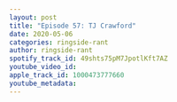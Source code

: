 ```yaml
---
layout: post
title: "Episode 57: TJ Crawford"
date: 2020-05-06
categories: ringside-rant
author: ringside-rant
spotify_track_id: 49shts75pM7JpotlKft7AZ
youtube_video_id: 
apple_track_id: 1000473777660
youtube_metadata: 
---
```

